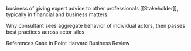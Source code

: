 business of giving expert advice to other professionals [[Stakeholder]], typically in financial and business matters.

Why
consultant sees aggregate behavior of individual actors, then passes best practices across actor silos

References
Case in Point
Harvard Business Review